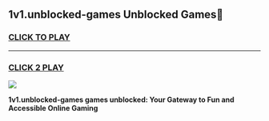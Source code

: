 
## 1v1.unblocked-games Unblocked Games👋
<h3>
<a href="https://news.freeplayer.one?title=1v1.unblocked-games&ref=16F">CLICK TO PLAY</a></h3>
<hr>

<h3>
<a href="https://news.freeplayer.one?title=1v1.unblocked-games&ref=16F">CLICK 2 PLAY</a>
  
</h3>

<a href="https://news.freeplayer.one?title=1v1.unblocked-games&ref=16F/"><img src="https://clearcache.store/games.png"></a>


**1v1.unblocked-games games unblocked: Your Gateway to Fun and Accessible Online Gaming**
